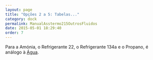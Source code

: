 ```yaml
---
layout: page
title: "Opções 2 a 5: Tabelas..."
category: dock
permalink: ManualAsstermo215OutrosFluidos
date: 2015-05-01 18:29:40
order: 7
---
```


Para a Amónia, o Refrigerante 22, o Refrigerante 134a e o Propano, é análogo à [Água](ManualAsstermo215Agua.md).
